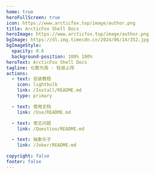 ```yaml
---
home: true
heroFullScreen: true
icon: https://www.arcticfox.top/image/author.png
title: ArcticFox Shell Docs
heroImage: https://www.arcticfox.top/image/author.png
bgImage: https://dl.img.timecdn.cn/2024/06/14/352.jpg
bgImageStyle:
  opacity: 0.6
  background-position: 100% 100%
heroText: ArcticFox Shell Docs
tagline: 化繁为简 - 轻装上阵
actions:
  - text: 安装教程
    icon: lightbulb
    link: /Install/README.md
    type: primary

  - text: 使用文档
    link: /Use/README.md

  - text: 常见问题
    link: /Question/README.md

  - text: 抽象乐子
    link: /Joker/README.md

copyright: false
footer: false
---
```

